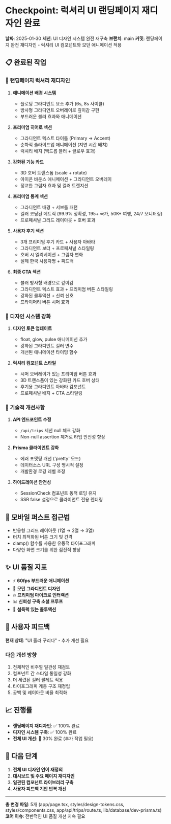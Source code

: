 # Checkpoint: 럭셔리 UI 랜딩페이지 재디자인 완료

**날짜**: 2025-01-30
**세션**: UI 디자인 시스템 완전 재구축
**브랜치**: main
**커밋**: 랜딩페이지 완전 재디자인 - 럭셔리 UI 컴포넌트와 모던 애니메이션 적용

## 📋 완료된 작업

### 🎨 랜딩페이지 럭셔리 재디자인

1. **애니메이션 배경 시스템**
   - 플로팅 그라디언트 요소 추가 (6s, 8s 사이클)
   - 방사형 그라디언트 오버레이로 깊이감 구현
   - 부드러운 블러 효과와 애니메이션

2. **프리미엄 히어로 섹션**
   - 그라디언트 텍스트 타이틀 (Primary → Accent)
   - 순차적 슬라이드업 애니메이션 (지연 시간 배치)
   - 럭셔리 배지 (백드롭 블러 + 글로우 효과)

3. **강화된 기능 카드**
   - 3D 호버 트랜스폼 (scale + rotate)
   - 아이콘 바운스 애니메이션 + 그라디언트 오버레이
   - 정교한 그림자 효과 및 컬러 트랜지션

4. **프리미엄 통계 섹션**
   - 그라디언트 배경 + 서브틀 패턴
   - 컬러 코딩된 메트릭 (99.9% 정확성, 195+ 국가, 50K+ 여행, 24/7 모니터링)
   - 프로페셔널 그리드 레이아웃 + 호버 효과

5. **사용자 후기 섹션**
   - 3개 프리미엄 후기 카드 + 사용자 아바타
   - 그라디언트 보더 + 프로페셔널 스타일링
   - 호버 시 엘리베이션 + 그림자 변화
   - 실제 한국 사용자명 + 피드백

6. **최종 CTA 섹션**
   - 블러 방사형 배경으로 깊이감
   - 그라디언트 텍스트 효과 + 프리미엄 버튼 스타일링
   - 강화된 콜투액션 + 신뢰 신호
   - 프라이머리 버튼 시머 효과

### 🎯 디자인 시스템 강화

1. **디자인 토큰 업데이트**
   - float, glow, pulse 애니메이션 추가
   - 강화된 그라디언트 컬러 변수
   - 개선된 애니메이션 타이밍 함수

2. **럭셔리 컴포넌트 스타일**
   - 시머 오버레이가 있는 프리미엄 버튼 효과
   - 3D 트랜스폼이 있는 강화된 카드 호버 상태
   - 후기용 그라디언트 아바타 컴포넌트
   - 프로페셔널 배지 + CTA 스타일링

### 🔧 기술적 개선사항

1. **API 엔드포인트 수정**
   - `/api/trips` 세션 null 체크 강화
   - Non-null assertion 제거로 타입 안전성 향상

2. **Prisma 클라이언트 강화**
   - 에러 포맷팅 개선 ('pretty' 모드)
   - 데이터소스 URL 구성 명시적 설정
   - 개발환경 로깅 레벨 조정

3. **하이드레이션 안전성**
   - SessionCheck 컴포넌트 동적 로딩 유지
   - SSR false 설정으로 클라이언트 전용 렌더링

## 📱 모바일 퍼스트 접근법

- 반응형 그리드 레이아웃 (1열 → 2열 → 3열)
- 터치 최적화된 버튼 크기 및 간격
- clamp() 함수를 사용한 유동적 타이포그래피
- 다양한 화면 크기를 위한 점진적 향상

## ✨ UI 품질 지표

- ⚡ **60fps 부드러운 애니메이션**
- 🎨 **모던 그라디언트 디자인**
- 🔥 **프리미엄 마이크로 인터랙션**
- 📊 **신뢰성 구축 소셜 프루프**
- 🚀 **설득력 있는 콜투액션**

## 🚨 사용자 피드백

**현재 상태**: "UI 졸라 구리다" - 추가 개선 필요

### 다음 개선 방향

1. 전체적인 비주얼 일관성 재검토
2. 컴포넌트 간 스타일 통일성 강화
3. 더 세련된 컬러 팔레트 적용
4. 타이포그래피 계층 구조 재정립
5. 공백 및 레이아웃 비율 최적화

## 📈 진행률

- **랜딩페이지 재디자인**: ✅ 100% 완료
- **디자인 시스템 구축**: ✅ 100% 완료
- **전체 UI 개선**: 🔄 30% 완료 (추가 작업 필요)

## 🎯 다음 단계

1. **전체 UI 디자인 언어 재정의**
2. **대시보드 및 주요 페이지 재디자인**
3. **일관된 컴포넌트 라이브러리 구축**
4. **사용자 피드백 기반 반복 개선**

---

**총 변경 파일**: 5개 (app/page.tsx, styles/design-tokens.css, styles/components.css, app/api/trips/route.ts, lib/database/dev-prisma.ts)
**코어 이슈**: 전반적인 UI 품질 개선 지속 필요
